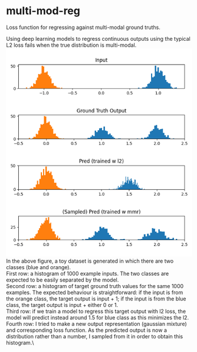 # multi-mod-reg
Loss function for regressing against multi-modal ground truths.

Using deep learning models to regress continuous outputs using the typical L2 loss fails when the true distribution is multi-modal.\
![Graphs of input, output, results of standard l2 loss, results of multi-modal reg loss](https://github.com/jkvt2/multi-mod-reg/blob/master/mmr.png)\
In the above figure, a toy dataset is generated in which there are two classes (blue and orange).\
First row: a histogram of 1000 example inputs. The two classes are expected to be easily separated by the model.\
Second row: a histogram of target ground truth values for the same 1000 examples. The expected behaviour is straightforward: if the input is from the orange class, the target output is input + 1; if the input is from the blue class, the target output is input + either 0 or 1.\
Third row: if we train a model to regress this target output with l2 loss, the model will predict instead around 1.5 for blue class as this minimizes the l2.\
Fourth row: I tried to make a new output representation (gaussian mixture) and corresponding loss function. As the predicted output is now a distribution rather than a number, I sampled from it in order to obtain this histogram.\
